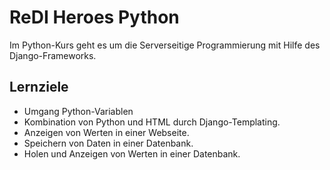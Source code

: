 # ReDI Heroes Python
Im Python-Kurs geht es um die Serverseitige Programmierung mit Hilfe des Django-Frameworks.

## Lernziele
* Umgang Python-Variablen
* Kombination von Python und HTML durch Django-Templating.
* Anzeigen von Werten in einer Webseite.
* Speichern von Daten in einer Datenbank.
* Holen und Anzeigen von Werten in einer Datenbank.

